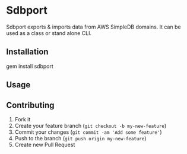 # Sdbport

Sdbport exports & imports data from AWS SimpleDB domains. It can be used as a class or stand alone CLI.

## Installation

gem install sdbport

## Usage

## Contributing

1. Fork it
2. Create your feature branch (`git checkout -b my-new-feature`)
3. Commit your changes (`git commit -am 'Add some feature'`)
4. Push to the branch (`git push origin my-new-feature`)
5. Create new Pull Request
